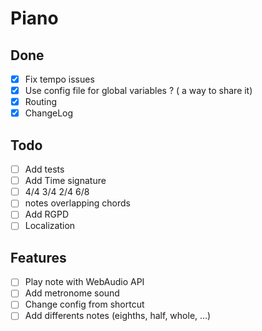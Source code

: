 # Piano

## Done
- [x] Fix tempo issues
- [x] Use config file for global variables ? ( a way to share it)
- [x] Routing
- [x] ChangeLog

## Todo
- [ ] Add tests
- [ ] Add Time signature
- [ ] 4/4 3/4 2/4 6/8
- [ ] notes overlapping chords
- [ ] Add RGPD
- [ ] Localization

## Features
- [ ] Play note with WebAudio API
- [ ] Add metronome sound
- [ ] Change config from shortcut
- [ ] Add differents notes (eighths, half, whole, ...)
